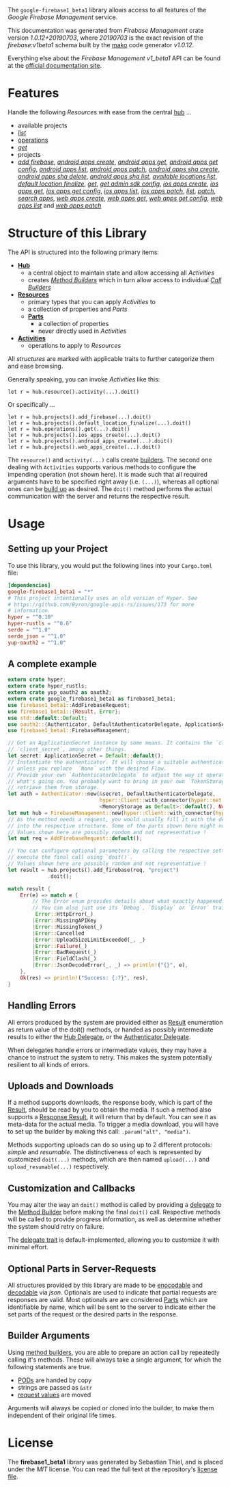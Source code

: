 <!---
DO NOT EDIT !
This file was generated automatically from 'src/mako/api/README.md.mako'
DO NOT EDIT !
-->
The `google-firebase1_beta1` library allows access to all features of the *Google Firebase Management* service.

This documentation was generated from *Firebase Management* crate version *1.0.12+20190703*, where *20190703* is the exact revision of the *firebase:v1beta1* schema built by the [mako](http://www.makotemplates.org/) code generator *v1.0.12*.

Everything else about the *Firebase Management* *v1_beta1* API can be found at the
[official documentation site](https://firebase.google.com).
# Features

Handle the following *Resources* with ease from the central [hub](https://docs.rs/google-firebase1_beta1/1.0.12+20190703/google_firebase1_beta1/struct.FirebaseManagement.html) ... 

* available projects
 * [*list*](https://docs.rs/google-firebase1_beta1/1.0.12+20190703/google_firebase1_beta1/struct.AvailableProjectListCall.html)
* [operations](https://docs.rs/google-firebase1_beta1/1.0.12+20190703/google_firebase1_beta1/struct.Operation.html)
 * [*get*](https://docs.rs/google-firebase1_beta1/1.0.12+20190703/google_firebase1_beta1/struct.OperationGetCall.html)
* projects
 * [*add firebase*](https://docs.rs/google-firebase1_beta1/1.0.12+20190703/google_firebase1_beta1/struct.ProjectAddFirebaseCall.html), [*android apps create*](https://docs.rs/google-firebase1_beta1/1.0.12+20190703/google_firebase1_beta1/struct.ProjectAndroidAppCreateCall.html), [*android apps get*](https://docs.rs/google-firebase1_beta1/1.0.12+20190703/google_firebase1_beta1/struct.ProjectAndroidAppGetCall.html), [*android apps get config*](https://docs.rs/google-firebase1_beta1/1.0.12+20190703/google_firebase1_beta1/struct.ProjectAndroidAppGetConfigCall.html), [*android apps list*](https://docs.rs/google-firebase1_beta1/1.0.12+20190703/google_firebase1_beta1/struct.ProjectAndroidAppListCall.html), [*android apps patch*](https://docs.rs/google-firebase1_beta1/1.0.12+20190703/google_firebase1_beta1/struct.ProjectAndroidAppPatchCall.html), [*android apps sha create*](https://docs.rs/google-firebase1_beta1/1.0.12+20190703/google_firebase1_beta1/struct.ProjectAndroidAppShaCreateCall.html), [*android apps sha delete*](https://docs.rs/google-firebase1_beta1/1.0.12+20190703/google_firebase1_beta1/struct.ProjectAndroidAppShaDeleteCall.html), [*android apps sha list*](https://docs.rs/google-firebase1_beta1/1.0.12+20190703/google_firebase1_beta1/struct.ProjectAndroidAppShaListCall.html), [*available locations list*](https://docs.rs/google-firebase1_beta1/1.0.12+20190703/google_firebase1_beta1/struct.ProjectAvailableLocationListCall.html), [*default location finalize*](https://docs.rs/google-firebase1_beta1/1.0.12+20190703/google_firebase1_beta1/struct.ProjectDefaultLocationFinalizeCall.html), [*get*](https://docs.rs/google-firebase1_beta1/1.0.12+20190703/google_firebase1_beta1/struct.ProjectGetCall.html), [*get admin sdk config*](https://docs.rs/google-firebase1_beta1/1.0.12+20190703/google_firebase1_beta1/struct.ProjectGetAdminSdkConfigCall.html), [*ios apps create*](https://docs.rs/google-firebase1_beta1/1.0.12+20190703/google_firebase1_beta1/struct.ProjectIosAppCreateCall.html), [*ios apps get*](https://docs.rs/google-firebase1_beta1/1.0.12+20190703/google_firebase1_beta1/struct.ProjectIosAppGetCall.html), [*ios apps get config*](https://docs.rs/google-firebase1_beta1/1.0.12+20190703/google_firebase1_beta1/struct.ProjectIosAppGetConfigCall.html), [*ios apps list*](https://docs.rs/google-firebase1_beta1/1.0.12+20190703/google_firebase1_beta1/struct.ProjectIosAppListCall.html), [*ios apps patch*](https://docs.rs/google-firebase1_beta1/1.0.12+20190703/google_firebase1_beta1/struct.ProjectIosAppPatchCall.html), [*list*](https://docs.rs/google-firebase1_beta1/1.0.12+20190703/google_firebase1_beta1/struct.ProjectListCall.html), [*patch*](https://docs.rs/google-firebase1_beta1/1.0.12+20190703/google_firebase1_beta1/struct.ProjectPatchCall.html), [*search apps*](https://docs.rs/google-firebase1_beta1/1.0.12+20190703/google_firebase1_beta1/struct.ProjectSearchAppCall.html), [*web apps create*](https://docs.rs/google-firebase1_beta1/1.0.12+20190703/google_firebase1_beta1/struct.ProjectWebAppCreateCall.html), [*web apps get*](https://docs.rs/google-firebase1_beta1/1.0.12+20190703/google_firebase1_beta1/struct.ProjectWebAppGetCall.html), [*web apps get config*](https://docs.rs/google-firebase1_beta1/1.0.12+20190703/google_firebase1_beta1/struct.ProjectWebAppGetConfigCall.html), [*web apps list*](https://docs.rs/google-firebase1_beta1/1.0.12+20190703/google_firebase1_beta1/struct.ProjectWebAppListCall.html) and [*web apps patch*](https://docs.rs/google-firebase1_beta1/1.0.12+20190703/google_firebase1_beta1/struct.ProjectWebAppPatchCall.html)




# Structure of this Library

The API is structured into the following primary items:

* **[Hub](https://docs.rs/google-firebase1_beta1/1.0.12+20190703/google_firebase1_beta1/struct.FirebaseManagement.html)**
    * a central object to maintain state and allow accessing all *Activities*
    * creates [*Method Builders*](https://docs.rs/google-firebase1_beta1/1.0.12+20190703/google_firebase1_beta1/trait.MethodsBuilder.html) which in turn
      allow access to individual [*Call Builders*](https://docs.rs/google-firebase1_beta1/1.0.12+20190703/google_firebase1_beta1/trait.CallBuilder.html)
* **[Resources](https://docs.rs/google-firebase1_beta1/1.0.12+20190703/google_firebase1_beta1/trait.Resource.html)**
    * primary types that you can apply *Activities* to
    * a collection of properties and *Parts*
    * **[Parts](https://docs.rs/google-firebase1_beta1/1.0.12+20190703/google_firebase1_beta1/trait.Part.html)**
        * a collection of properties
        * never directly used in *Activities*
* **[Activities](https://docs.rs/google-firebase1_beta1/1.0.12+20190703/google_firebase1_beta1/trait.CallBuilder.html)**
    * operations to apply to *Resources*

All *structures* are marked with applicable traits to further categorize them and ease browsing.

Generally speaking, you can invoke *Activities* like this:

```Rust,ignore
let r = hub.resource().activity(...).doit()
```

Or specifically ...

```ignore
let r = hub.projects().add_firebase(...).doit()
let r = hub.projects().default_location_finalize(...).doit()
let r = hub.operations().get(...).doit()
let r = hub.projects().ios_apps_create(...).doit()
let r = hub.projects().android_apps_create(...).doit()
let r = hub.projects().web_apps_create(...).doit()
```

The `resource()` and `activity(...)` calls create [builders][builder-pattern]. The second one dealing with `Activities` 
supports various methods to configure the impending operation (not shown here). It is made such that all required arguments have to be 
specified right away (i.e. `(...)`), whereas all optional ones can be [build up][builder-pattern] as desired.
The `doit()` method performs the actual communication with the server and returns the respective result.

# Usage

## Setting up your Project

To use this library, you would put the following lines into your `Cargo.toml` file:

```toml
[dependencies]
google-firebase1_beta1 = "*"
# This project intentionally uses an old version of Hyper. See
# https://github.com/Byron/google-apis-rs/issues/173 for more
# information.
hyper = "^0.10"
hyper-rustls = "^0.6"
serde = "^1.0"
serde_json = "^1.0"
yup-oauth2 = "^1.0"
```

## A complete example

```Rust
extern crate hyper;
extern crate hyper_rustls;
extern crate yup_oauth2 as oauth2;
extern crate google_firebase1_beta1 as firebase1_beta1;
use firebase1_beta1::AddFirebaseRequest;
use firebase1_beta1::{Result, Error};
use std::default::Default;
use oauth2::{Authenticator, DefaultAuthenticatorDelegate, ApplicationSecret, MemoryStorage};
use firebase1_beta1::FirebaseManagement;

// Get an ApplicationSecret instance by some means. It contains the `client_id` and 
// `client_secret`, among other things.
let secret: ApplicationSecret = Default::default();
// Instantiate the authenticator. It will choose a suitable authentication flow for you, 
// unless you replace  `None` with the desired Flow.
// Provide your own `AuthenticatorDelegate` to adjust the way it operates and get feedback about 
// what's going on. You probably want to bring in your own `TokenStorage` to persist tokens and
// retrieve them from storage.
let auth = Authenticator::new(&secret, DefaultAuthenticatorDelegate,
                              hyper::Client::with_connector(hyper::net::HttpsConnector::new(hyper_rustls::TlsClient::new())),
                              <MemoryStorage as Default>::default(), None);
let mut hub = FirebaseManagement::new(hyper::Client::with_connector(hyper::net::HttpsConnector::new(hyper_rustls::TlsClient::new())), auth);
// As the method needs a request, you would usually fill it with the desired information
// into the respective structure. Some of the parts shown here might not be applicable !
// Values shown here are possibly random and not representative !
let mut req = AddFirebaseRequest::default();

// You can configure optional parameters by calling the respective setters at will, and
// execute the final call using `doit()`.
// Values shown here are possibly random and not representative !
let result = hub.projects().add_firebase(req, "project")
             .doit();

match result {
    Err(e) => match e {
        // The Error enum provides details about what exactly happened.
        // You can also just use its `Debug`, `Display` or `Error` traits
         Error::HttpError(_)
        |Error::MissingAPIKey
        |Error::MissingToken(_)
        |Error::Cancelled
        |Error::UploadSizeLimitExceeded(_, _)
        |Error::Failure(_)
        |Error::BadRequest(_)
        |Error::FieldClash(_)
        |Error::JsonDecodeError(_, _) => println!("{}", e),
    },
    Ok(res) => println!("Success: {:?}", res),
}

```
## Handling Errors

All errors produced by the system are provided either as [Result](https://docs.rs/google-firebase1_beta1/1.0.12+20190703/google_firebase1_beta1/enum.Result.html) enumeration as return value of 
the doit() methods, or handed as possibly intermediate results to either the 
[Hub Delegate](https://docs.rs/google-firebase1_beta1/1.0.12+20190703/google_firebase1_beta1/trait.Delegate.html), or the [Authenticator Delegate](https://docs.rs/yup-oauth2/*/yup_oauth2/trait.AuthenticatorDelegate.html).

When delegates handle errors or intermediate values, they may have a chance to instruct the system to retry. This 
makes the system potentially resilient to all kinds of errors.

## Uploads and Downloads
If a method supports downloads, the response body, which is part of the [Result](https://docs.rs/google-firebase1_beta1/1.0.12+20190703/google_firebase1_beta1/enum.Result.html), should be
read by you to obtain the media.
If such a method also supports a [Response Result](https://docs.rs/google-firebase1_beta1/1.0.12+20190703/google_firebase1_beta1/trait.ResponseResult.html), it will return that by default.
You can see it as meta-data for the actual media. To trigger a media download, you will have to set up the builder by making
this call: `.param("alt", "media")`.

Methods supporting uploads can do so using up to 2 different protocols: 
*simple* and *resumable*. The distinctiveness of each is represented by customized 
`doit(...)` methods, which are then named `upload(...)` and `upload_resumable(...)` respectively.

## Customization and Callbacks

You may alter the way an `doit()` method is called by providing a [delegate](https://docs.rs/google-firebase1_beta1/1.0.12+20190703/google_firebase1_beta1/trait.Delegate.html) to the 
[Method Builder](https://docs.rs/google-firebase1_beta1/1.0.12+20190703/google_firebase1_beta1/trait.CallBuilder.html) before making the final `doit()` call. 
Respective methods will be called to provide progress information, as well as determine whether the system should 
retry on failure.

The [delegate trait](https://docs.rs/google-firebase1_beta1/1.0.12+20190703/google_firebase1_beta1/trait.Delegate.html) is default-implemented, allowing you to customize it with minimal effort.

## Optional Parts in Server-Requests

All structures provided by this library are made to be [enocodable](https://docs.rs/google-firebase1_beta1/1.0.12+20190703/google_firebase1_beta1/trait.RequestValue.html) and 
[decodable](https://docs.rs/google-firebase1_beta1/1.0.12+20190703/google_firebase1_beta1/trait.ResponseResult.html) via *json*. Optionals are used to indicate that partial requests are responses 
are valid.
Most optionals are are considered [Parts](https://docs.rs/google-firebase1_beta1/1.0.12+20190703/google_firebase1_beta1/trait.Part.html) which are identifiable by name, which will be sent to 
the server to indicate either the set parts of the request or the desired parts in the response.

## Builder Arguments

Using [method builders](https://docs.rs/google-firebase1_beta1/1.0.12+20190703/google_firebase1_beta1/trait.CallBuilder.html), you are able to prepare an action call by repeatedly calling it's methods.
These will always take a single argument, for which the following statements are true.

* [PODs][wiki-pod] are handed by copy
* strings are passed as `&str`
* [request values](https://docs.rs/google-firebase1_beta1/1.0.12+20190703/google_firebase1_beta1/trait.RequestValue.html) are moved

Arguments will always be copied or cloned into the builder, to make them independent of their original life times.

[wiki-pod]: http://en.wikipedia.org/wiki/Plain_old_data_structure
[builder-pattern]: http://en.wikipedia.org/wiki/Builder_pattern
[google-go-api]: https://github.com/google/google-api-go-client

# License
The **firebase1_beta1** library was generated by Sebastian Thiel, and is placed 
under the *MIT* license.
You can read the full text at the repository's [license file][repo-license].

[repo-license]: https://github.com/Byron/google-apis-rsblob/master/LICENSE.md
